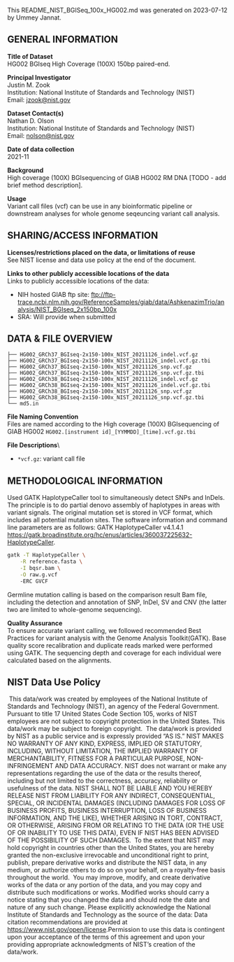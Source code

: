 This README_NIST_BGISeq_100x_HG002.md was generated on 2023-07-12 by Ummey Jannat.

GENERAL INFORMATION
-------------------

**Title of Dataset**\
HG002 BGIseq High Coverage (100X) 150bp paired-end.

**Principal Investigator**\
Justin M. Zook\
Institution: National Institute of Standards and Technology (NIST)\
Email: <jzook@nist.gov>

**Dataset Contact(s)**\
Nathan D. Olson\
Institution: National Institute of Standards and Technology (NIST)\
Email: <nolson@nist.gov>

**Date of data collection**\
2021-11

**Background**\
High coverage (100X) BGIsequencing of GIAB HG002 RM DNA [TODO - add brief method description].

**Usage**\
Variant call files (vcf) can be use in any bioinformatic pipeline or downstream analyses for whole genome seqeuncing variant call analysis.

SHARING/ACCESS INFORMATION
--------------------------

**Licenses/restrictions placed on the data, or limitations of reuse**\
See NIST license and data use policy at the end of the document.

**Links to other publicly accessible locations of the data**\
Links to publicly accessible locations of the data:

- NIH hosted GIAB ftp site: ftp://ftp-trace.ncbi.nlm.nih.gov/ReferenceSamples/giab/data/AshkenazimTrio/analysis/NIST_BGIseq_2x150bp_100x
- SRA: Will provide when submitted

DATA & FILE OVERVIEW
--------------------

```text
├── HG002_GRCh37_BGIseq-2x150-100x_NIST_20211126_indel.vcf.gz
├── HG002_GRCh37_BGIseq-2x150-100x_NIST_20211126_indel.vcf.gz.tbi
├── HG002_GRCh37_BGIseq-2x150-100x_NIST_20211126_snp.vcf.gz
├── HG002_GRCh37_BGIseq-2x150-100x_NIST_20211126_snp.vcf.gz.tbi
├── HG002_GRCh38_BGIseq-2x150-100x_NIST_20211126_indel.vcf.gz
├── HG002_GRCh38_BGIseq-2x150-100x_NIST_20211126_indel.vcf.gz.tbi
├── HG002_GRCh38_BGIseq-2x150-100x_NIST_20211126_snp.vcf.gz
├── HG002_GRCh38_BGIseq-2x150-100x_NIST_20211126_snp.vcf.gz.tbi
└── md5.in
```

**File Naming Convention**\
Files are named according to the High coverage (100X) BGIsequencing of GIAB HG002 `HG002.[instrument id]_[YYMMDD]_[time].vcf.gz.tbi`

**File Descriptions**\

- `*vcf.gz`: variant call file

METHODOLOGICAL INFORMATION
--------------------------

Used GATK HaplotypeCaller tool to simultaneously detect SNPs and InDels. The principle is to do
partial denovo assembly of haplotypes in areas with variant signals. The original mutation set is
stored in VCF format, which includes all potential mutation sites. The software information and
command line parameters are as follows: GATK HaplotypeCaller v4.1.4.1
<https://gatk.broadinstitute.org/hc/enus/articles/360037225632-HaplotypeCaller>.

```bash
gatk -T HaplotypeCaller \
    -R reference.fasta \
    -I bqsr.bam \
    -O raw.g.vcf
    -ERC GVCF
```

Germline mutation calling is based on the comparison result Bam file, including the detection and
annotation of SNP, InDel, SV and CNV (the latter two are limited to whole-genome sequencing).

**Quality Assurance**\
To ensure accurate variant calling, we followed recommended Best Practices for variant analysis with the Genome Analysis Toolkit(GATK). Base quality score
recalibration and duplicate reads marked were performed using GATK. The sequencing depth and
coverage for each individual were calculated based on the alignments.

NIST Data Use Policy
--------------------------------------------------------------------------------

​
This data/work was created by employees of the National Institute of Standards and Technology (NIST), an agency of the Federal Government. Pursuant to title 17 United States Code Section 105, works of NIST employees are not subject to copyright protection in the United States.  This data/work may be subject to foreign copyright.
​
The data/work is provided by NIST as a public service and is expressly provided “AS IS.” NIST MAKES NO WARRANTY OF ANY KIND, EXPRESS, IMPLIED OR STATUTORY, INCLUDING, WITHOUT LIMITATION, THE IMPLIED WARRANTY OF MERCHANTABILITY, FITNESS FOR A PARTICULAR PURPOSE, NON-INFRINGEMENT AND DATA ACCURACY. NIST does not warrant or make any representations regarding the use of the data or the results thereof, including but not limited to the correctness, accuracy, reliability or usefulness of the data. NIST SHALL NOT BE LIABLE AND YOU HEREBY RELEASE NIST FROM LIABILITY FOR ANY INDIRECT, CONSEQUENTIAL, SPECIAL, OR INCIDENTAL DAMAGES (INCLUDING DAMAGES FOR LOSS OF BUSINESS PROFITS, BUSINESS INTERRUPTION, LOSS OF BUSINESS INFORMATION, AND THE LIKE), WHETHER ARISING IN TORT, CONTRACT, OR OTHERWISE, ARISING FROM OR RELATING TO THE DATA (OR THE USE OF OR INABILITY TO USE THIS DATA), EVEN IF NIST HAS BEEN ADVISED OF THE POSSIBILITY OF SUCH DAMAGES.
​
To the extent that NIST may hold copyright in countries other than the United States, you are hereby granted the non-exclusive irrevocable and unconditional right to print, publish, prepare derivative works and distribute the NIST data, in any medium, or authorize others to do so on your behalf, on a royalty-free basis throughout the world.
​
You may improve, modify, and create derivative works of the data or any portion of the data, and you may copy and distribute such modifications or works. Modified works should carry a notice stating that you changed the data and should note the date and nature of any such change. Please explicitly acknowledge the National Institute of Standards and Technology as the source of the data:  Data citation recommendations are provided at https://www.nist.gov/open/license.
​
Permission to use this data is contingent upon your acceptance of the terms of this agreement and upon your providing appropriate acknowledgments of NIST’s creation of the data/work.